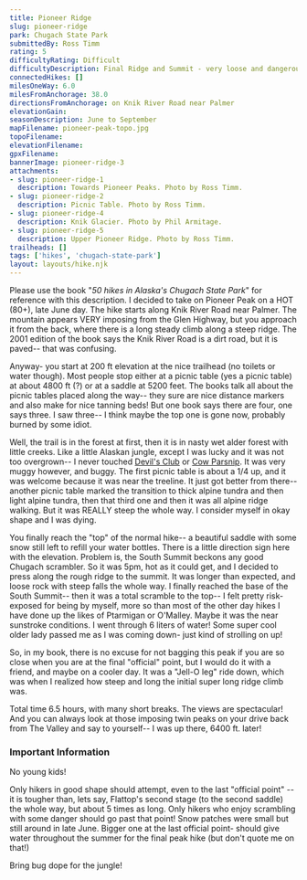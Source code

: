 ```yaml
---
title: Pioneer Ridge
slug: pioneer-ridge
park: Chugach State Park
submittedBy: Ross Timm
rating: 5
difficultyRating: Difficult
difficultyDescription: Final Ridge and Summit - very loose and dangerous footing; loose footing in general. Constant steep climb from trailhead until final ridge. Isolated from final ridge to summit.
connectedHikes: []
milesOneWay: 6.0
milesFromAnchorage: 38.0
directionsFromAnchorage: on Knik River Road near Palmer
elevationGain: 
seasonDescription: June to September
mapFilename: pioneer-peak-topo.jpg
topoFilename: 
elevationFilename: 
gpxFilename: 
bannerImage: pioneer-ridge-3
attachments:
- slug: pioneer-ridge-1
  description: Towards Pioneer Peaks. Photo by Ross Timm.
- slug: pioneer-ridge-2
  description: Picnic Table. Photo by Ross Timm.
- slug: pioneer-ridge-4
  description: Knik Glacier. Photo by Phil Armitage.
- slug: pioneer-ridge-5
  description: Upper Pioneer Ridge. Photo by Ross Timm.
trailheads: []
tags: ['hikes', 'chugach-state-park']
layout: layouts/hike.njk
---
```

Please use the book "*50 hikes in Alaska's Chugach State Park*" for reference with this description.
I decided to take on Pioneer Peak on a HOT (80+), late June day. The hike starts along Knik River Road near Palmer. The mountain appears VERY imposing from the Glen Highway, but you approach it from the back, where there is a long steady climb along a steep ridge. The 2001 edition of the book says the Knik River Road is a dirt road, but it is paved-- that was confusing.

Anyway- you start at 200 ft elevation at the nice trailhead (no toilets or water though). Most people stop either at a picnic table (yes a picnic table) at about 4800 ft (?) or at a saddle at 5200 feet. The books talk all about the picnic tables placed along the way-- they sure are nice distance markers and also make for nice tanning beds! But one book says there are four, one says three. I saw three-- I think maybe the top one is gone now, probably burned by some idiot.

Well, the trail is in the forest at first, then it is in nasty wet alder forest with little creeks. Like a little Alaskan jungle, except I was lucky and it was not too overgrown-- I never touched [Devil's Club](http://alaskahikesearch.com/education/#devils-club) or [Cow Parsnip](http://alaskahikesearch.com/education/#cow-parsnip). It was very muggy however, and buggy. The first picnic table is about a 1/4 up, and it was welcome because it was near the treeline. It just got better from there-- another picnic table marked the transition to thick alpine tundra and then light alpine tundra, then that third one and then it was all alpine ridge walking. But it was REALLY steep the whole way. I consider myself in okay shape and I was dying.

You finally reach the "top" of the normal hike-- a beautiful saddle with some snow still left to refill your water bottles. There is a little direction sign here with the elevation. Problem is, the South Summit beckons any good Chugach scrambler. So it was 5pm, hot as it could get, and I decided to press along the rough ridge to the summit. It was longer than expected, and loose rock with steep falls the whole way. I finally reached the base of the South Summit-- then it was a total scramble to the top-- I felt pretty risk-exposed for being by myself, more so than most of the other day hikes I have done up the likes of Ptarmigan or O'Malley. Maybe it was the near sunstroke conditions. I went through 6 liters of water! Some super cool older lady passed me as I was coming down- just kind of strolling on up!

So, in my book, there is no excuse for not bagging this peak if you are so close when you are at the final "official" point, but I would do it with a friend, and maybe on a cooler day. It was a "Jell-O leg" ride down, which was when I realized how steep and long the initial super long ridge climb was.

Total time 6.5 hours, with many short breaks. The views are spectacular! And you can always look at those imposing twin peaks on your drive back from The Valley and say to yourself-- I was up there, 6400 ft. later!

### Important Information

No young kids!

Only hikers in good shape should attempt, even to the last "official point" -- it is tougher than, lets say, Flattop's second stage (to the second saddle) the whole way, but about 5 times as long. Only hikers who enjoy scrambling with some danger should go past that point! Snow patches were small but still around in late June. Bigger one at the last official point- should give water throughout the summer for the final peak hike (but don't quote me on that!) 

Bring bug dope for the jungle!